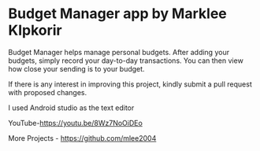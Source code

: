 # Budget Manager app by Marklee KIpkorir

Budget Manager helps manage personal budgets. After adding your budgets, simply record your day-to-day transactions.
You can then view how close your sending is to your budget.

If there is any interest in improving this project, kindly submit a pull request with
proposed changes.

I used Android studio as the text editor

YouTube-https://youtu.be/8Wz7NoOiDEo


More Projects - https://github.com/mlee2004
